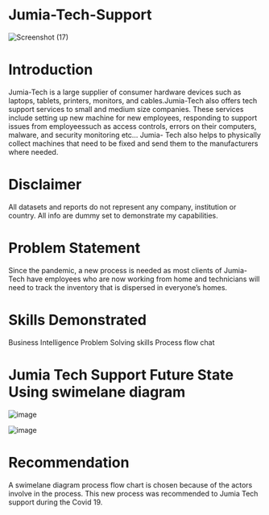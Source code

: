 # Jumia-Tech-Support

![Screenshot (17)](https://github.com/Mizlizzy/Jumia-Tech-/assets/125541494/72596eed-87ca-433f-beef-8ebe74fddd30)

# Introduction
Jumia-Tech is a large supplier of consumer hardware devices such as laptops, tablets, printers, monitors, and cables.Jumia-Tech also offers tech support services to small and medium size companies. These services include setting up new machine for new employees, responding to support issues from employeessuch as access controls, errors on their computers, malware, and security monitoring etc… Jumia- Tech also helps to physically collect machines that need to be fixed and send them to the manufacturers where needed.

# Disclaimer
All datasets and reports do not represent any company, institution or country. All info are dummy set to demonstrate my capabilities.

# Problem Statement
Since the pandemic, a new process is needed as most clients of Jumia-Tech have employees who are now working from home and technicians will need to track the inventory that is dispersed in everyone’s homes.
# Skills Demonstrated
Business Intelligence 
Problem Solving skills
Process flow chat
# Jumia Tech Support Future State Using swimelane diagram
![image](https://github.com/Mizlizzy/Jumia-Tech-/assets/125541494/1c832782-1344-4e2f-ad89-cbdf8eea22db)

![image](https://github.com/Mizlizzy/Jumia-Tech-/assets/125541494/9d166fe0-f51a-4945-a619-cf86c9c84a5c)
# Recommendation
A swimelane diagram process flow chart is chosen because of the actors involve in the process. This new process was recommended to Jumia Tech support during the Covid 19.



